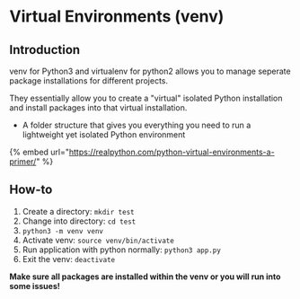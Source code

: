 # Virtual Environments (venv)

## Introduction

venv for Python3 and virtualenv for python2 allows you to manage seperate package installations for different projects.

They essentially allow you to create a "virtual" isolated Python installation and install packages into that virtual installation.

* A folder structure that gives you everything you need to run a lightweight yet isolated Python environment

{% embed url="https://realpython.com/python-virtual-environments-a-primer/" %}

## How-to

1. Create a directory: `mkdir test`
2. Change into directory: `cd test`
3. `python3 -m venv venv`
4. Activate venv: `source venv/bin/activate`
5. Run application with python normally: `python3 app.py`
6. Exit the venv: `deactivate`

**Make sure all packages are installed within the venv or you will run into some issues!**
